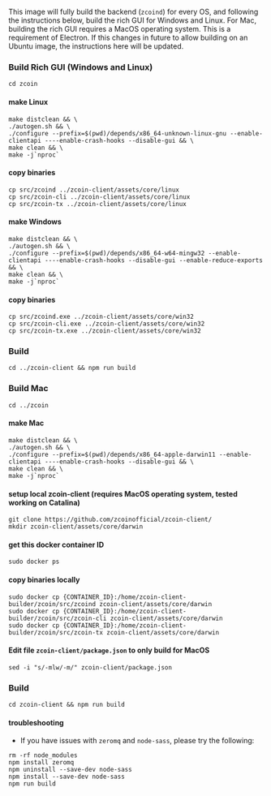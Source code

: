 This image will fully build the backend (`zcoind`) for every OS, and following the instructions below, build the rich GUI for Windows and Linux.
For Mac, building the rich GUI requires a MacOS operating system. This is a requirement of Electron. If this changes in future to allow building on an Ubuntu image, the instructions here will be updated.

### Build Rich GUI (Windows and Linux)
```
cd zcoin
```

#### make Linux
```
make distclean && \
./autogen.sh && \
./configure --prefix=$(pwd)/depends/x86_64-unknown-linux-gnu --enable-clientapi ----enable-crash-hooks --disable-gui && \
make clean && \
make -j`nproc`
```

#### copy binaries
```
cp src/zcoind ../zcoin-client/assets/core/linux
cp src/zcoin-cli ../zcoin-client/assets/core/linux
cp src/zcoin-tx ../zcoin-client/assets/core/linux
```

#### make Windows
```
make distclean && \
./autogen.sh && \
./configure --prefix=$(pwd)/depends/x86_64-w64-mingw32 --enable-clientapi ----enable-crash-hooks --disable-gui --enable-reduce-exports && \
make clean && \
make -j`nproc`
```

#### copy binaries
```
cp src/zcoind.exe ../zcoin-client/assets/core/win32
cp src/zcoin-cli.exe ../zcoin-client/assets/core/win32
cp src/zcoin-tx.exe ../zcoin-client/assets/core/win32
```

### Build
```
cd ../zcoin-client && npm run build
```

### Build Mac
```
cd ../zcoin
```

#### make Mac

```
make distclean && \
./autogen.sh && \
./configure --prefix=$(pwd)/depends/x86_64-apple-darwin11 --enable-clientapi ----enable-crash-hooks --disable-gui && \
make clean && \
make -j`nproc`
```

#### setup local zcoin-client (requires MacOS operating system, tested working on Catalina)
```
git clone https://github.com/zcoinofficial/zcoin-client/
mkdir zcoin-client/assets/core/darwin
```

#### get this docker container ID
```
sudo docker ps
```

#### copy binaries locally
```
sudo docker cp {CONTAINER_ID}:/home/zcoin-client-builder/zcoin/src/zcoind zcoin-client/assets/core/darwin
sudo docker cp {CONTAINER_ID}:/home/zcoin-client-builder/zcoin/src/zcoin-cli zcoin-client/assets/core/darwin
sudo docker cp {CONTAINER_ID}:/home/zcoin-client-builder/zcoin/src/zcoin-tx zcoin-client/assets/core/darwin
```

#### Edit file `zcoin-client/package.json` to only build for MacOS
```
sed -i "s/-mlw/-m/" zcoin-client/package.json
```

### Build
```
cd zcoin-client && npm run build
```

#### troubleshooting
- If you have issues with `zeromq` and `node-sass`, please try the following:
```
rm -rf node_modules
npm install zeromq
npm uninstall --save-dev node-sass
npm install --save-dev node-sass
npm run build
```

